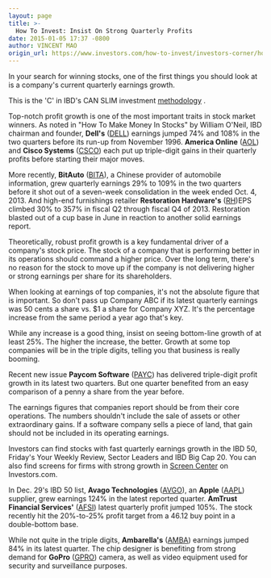 ```yaml
---
layout: page
title: >-
  How To Invest: Insist On Strong Quarterly Profits
date: 2015-01-05 17:37 -0800
author: VINCENT MAO
origin_url: https://www.investors.com/how-to-invest/investors-corner/how-to-invest-in-winning-stocks/
---
```


In your search for winning stocks, one of the first things you should look at is a company's current quarterly earnings growth.

This is the 'C' in IBD's CAN SLIM investment [methodology](http://education.investors.com/) .

Top-notch profit growth is one of the most important traits in stock market winners. As noted in "How To Make Money In Stocks" by William O'Neil, IBD chairman and founder, **Dell's** ([DELL](https://research.investors.com/quote.aspx?symbol=DELL)) earnings jumped 74% and 108% in the two quarters before its run-up from November 1996. **America Online** ([AOL](https://research.investors.com/quote.aspx?symbol=AOL)) and **Cisco Systems** ([CSCO](https://research.investors.com/quote.aspx?symbol=CSCO)) each put up triple-digit gains in their quarterly profits before starting their major moves.

More recently, **BitAuto** ([BITA](https://research.investors.com/quote.aspx?symbol=BITA)), a Chinese provider of automobile information, grew quarterly earnings 29% to 109% in the two quarters before it shot out of a seven-week consolidation in the week ended Oct. 4, 2013. And high-end furnishings retailer **Restoration Hardware's** ([RH](https://research.investors.com/quote.aspx?symbol=RH))EPS climbed 30% to 357% in fiscal Q2 through fiscal Q4 of 2013. Restoration blasted out of a cup base in June in reaction to another solid earnings report.

Theoretically, robust profit growth is a key fundamental driver of a company's stock price. The stock of a company that is performing better in its operations should command a higher price. Over the long term, there's no reason for the stock to move up if the company is not delivering higher or strong earnings per share for its shareholders.

When looking at earnings of top companies, it's not the absolute figure that is important. So don't pass up Company ABC if its latest quarterly earnings was 50 cents a share vs. \$1 a share for Company XYZ. It's the percentage increase from the same period a year ago that's key.

While any increase is a good thing, insist on seeing bottom-line growth of at least 25%. The higher the increase, the better. Growth at some top companies will be in the triple digits, telling you that business is really booming.

Recent new issue **Paycom Software** ([PAYC](https://research.investors.com/quote.aspx?symbol=PAYC)) has delivered triple-digit profit growth in its latest two quarters. But one quarter benefited from an easy comparison of a penny a share from the year before.

The earnings figures that companies report should be from their core operations. The numbers shouldn't include the sale of assets or other extraordinary gains. If a software company sells a piece of land, that gain should not be included in its operating earnings.

Investors can find stocks with fast quarterly earnings growth in the IBD 50, Friday's Your Weekly Review, Sector Leaders and IBD Big Cap 20. You can also find screens for firms with strong growth in [Screen Center](http://research.investors.com/screen-center/?nav=ResearchSC) on Investors.com.

In Dec. 29's IBD 50 list, **Avago Technologies** ([AVGO](https://research.investors.com/quote.aspx?symbol=AVGO)), an **Apple** ([AAPL](https://research.investors.com/quote.aspx?symbol=AAPL)) supplier, grew earnings 124% in the latest reported quarter. **AmTrust Financial Services'** ([AFSI](https://research.investors.com/quote.aspx?symbol=AFSI)) latest quarterly profit jumped 105%. The stock recently hit the 20%-to-25% profit target from a 46.12 buy point in a double-bottom base.

While not quite in the triple digits, **Ambarella's** ([AMBA](https://research.investors.com/quote.aspx?symbol=AMBA)) earnings jumped 84% in its latest quarter. The chip designer is benefiting from strong demand for **GoPro** ([GPRO](https://research.investors.com/quote.aspx?symbol=GPRO)) camera, as well as video equipment used for security and surveillance purposes.

